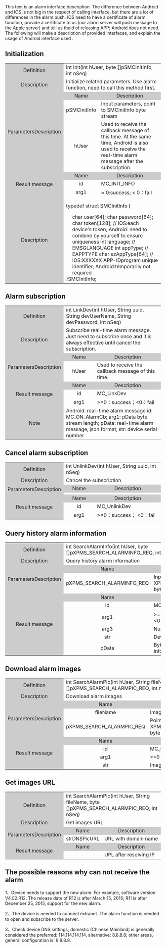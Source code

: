<div>
 This text is an alarm interface description. The difference between Android and IOS is not big in the respect of calling interface, but there are a lot of differences in the alarm push. IOS need to have a certificate of alarm function, provide a certificate to us (our alarm server will push message to the Apple server) and tell us theid of releasing APP; Android does not need. The following will make a description of provided interfaces, and explain the usage of Android interface used .
</div>

## Initialization

<table >
<tr><td style="background-color:#ccc;text-align:center;width:35px;">Definition
</td><td colspan="2">int Init(int hUser, byte []pSMCInitInfo,  int nSeq)</td></tr>
<tr><td style="background-color:#ccc;text-align:center">Description
</td><td colspan="2">Initialize related parameters. Use alarm function, need to call this method first.</td></tr>
<tr><td rowspan="3" style="background-color:#ccc;text-align:center">ParametersDescription</td><td style="background-color:#ccc;text-align:center;width:20%;">Name</td><td style="background-color:#ccc;text-align:center">Description
</td></tr>
<tr><td style="text-align:center">pSMCInitInfo</td>
<td>Input parameters, point to SMCInitInfo byte stream
</td></tr>
<tr><td style="text-align:center">hUser</td>
<td>Used to receive the callback message of this time. At the same time, Android is also used to receive the real-time alarm message after the subscription.
</td></tr>
<tr><td rowspan="3" style="background-color:#ccc;text-align:center">Result message
</td><td style="background-color:#ccc;text-align:center;width:20%;">Name</td><td style="background-color:#ccc;text-align:center;">Description
</td></tr>
<tr><td style="text-align:center">id</td>
<td>MC_INIT_INFO </td></tr>
<tr><td style="text-align:center">arg1
</td><td>= 0:success; < 0：fail</td></tr>
<tr><td style="background-color:#ccc;text-align:center;">Description
</td>
<td colspan="2">

typedef struct SMCInitInfo
{
<div style="margin-left:20px;">
    char user[64];
    char password[64];
    char token[128];       // IOS:each device's token; Android: need to combine by yourself to ensure uniqueness
    int language;         //   EMSGLANGUAGE
    int appType;          //   EAPPTYPE
    char szAppType[64];   // IOS:XXXXXX APP-IDprogram unique identifier; Android:temporarily not required
</div>
}SMCInitInfo;
</td></tr>
</table>

## Alarm subscription

<table >
<tr><td style="background-color:#ccc;text-align:center;width:35px;">Definition
</td><td colspan="2">int LinkDev(int hUser, String uuid, String   devUserName, String devPassword, int nSeq)</td></tr>
<tr><td style="background-color:#ccc;text-align:center">Description
</td><td colspan="2">Subscribe real-time alarm message. Just need to subscribe once and it is always effective until cancel the subscription.</td></tr>
<tr><td rowspan="2" style="background-color:#ccc;text-align:center">ParametersDescription</td><td style="background-color:#ccc;text-align:center;width:20%;">Name</td><td style="background-color:#ccc;text-align:center">Description
</td></tr>
<tr><td style="text-align:center">hUser</td>
<td>Used to receive the callback message of this time.</td></tr>
<tr><td rowspan="3" style="background-color:#ccc;text-align:center">Result message
</td><td style="background-color:#ccc;text-align:center;width:20%;">Name</td><td style="background-color:#ccc;text-align:center;">Description
</td></tr>
<tr><td style="text-align:center">id</td>
<td>MC_LinkDev</td></tr>
<tr><td style="text-align:center">arg1
</td><td>>=0：success；<0：fail
</td></tr>
<tr><td style="background-color:#ccc;text-align:center">Note
</td><td colspan="2">Android: real-time alarm message id: MC_ON_AlarmCb;  arg1: pData byte stream length; pData: real-time alarm message, json format; str: device serial number 
</td></tr>
</table>


## Cancel alarm subscription


<table >
<tr><td style="background-color:#ccc;text-align:center;width:35px;">Definition
</td><td colspan="2">int UnlinkDev(int hUser, String uuid, int   nSeq)</td></tr>
<tr><td style="background-color:#ccc;text-align:center">Description
</td><td colspan="2">Cancel the subscription</td></tr>
<tr><td rowspan="2" style="background-color:#ccc;text-align:center">ParametersDescription</td><td style="background-color:#ccc;text-align:center;width:20%;">Name</td><td style="background-color:#ccc;text-align:center">Description
</td></tr>
<tr><td style="text-align:center"></td><td></td></tr>
<tr><td rowspan="3" style="background-color:#ccc;text-align:center">Result message
</td><td style="background-color:#ccc;text-align:center;width:20%;">Name</td><td style="background-color:#ccc;text-align:center;">Description
</td></tr>
<tr><td style="text-align:center">id</td>
<td>MC_UnlinkDev</td></tr>
<tr><td style="text-align:center">arg1
</td><td>>=0：success； <0：fail</td></tr>
</table>


## Query history alarm information


<table >
<tr><td style="background-color:#ccc;text-align:center;width:35px;">Definition
</td><td colspan="2">int SearchAlarmInfo(int hUser,  byte []pXPMS_SEARCH_ALARMINFO_REQ,  int nSeq)</td></tr>
<tr><td style="background-color:#ccc;text-align:center">Description
</td><td colspan="2">Query history alarm information</td></tr>
<tr><td rowspan="2" style="background-color:#ccc;text-align:center">ParametersDescription</td><td style="background-color:#ccc;text-align:center;width:20%;">Name</td><td style="background-color:#ccc;text-align:center">Description
</td></tr>
<tr><td>pXPMS_SEARCH_ALARMINFO_REQ</td>
<td>Input parameters, point to XPMS_SEARCH_ALARMINFO_REQ byte stream</td></tr>
<tr><td rowspan="6" style="background-color:#ccc;text-align:center">Result message
</td><td style="background-color:#ccc;text-align:center;width:20%;">Name</td><td style="background-color:#ccc;text-align:center;">Description
</td></tr>
<tr><td style="text-align:center">id</td>
<td>MC_SearchAlarmInfo</td></tr>
<tr><td style="text-align:center">arg1
</td><td>>= 0  pData byte stream length；<0 fail</td></tr>
<tr><td style="text-align:center">arg3
</td><td>Number of alarm messages</td></tr>
<tr><td style="text-align:center">str
</td><td>Device serial number</td></tr>
<tr><td style="text-align:center">pData
</td><td>Byte stream pointing to alarm information, json format</td></tr>
</table>


## Download alarm images


<table >
<tr><td style="background-color:#ccc;text-align:center;width:35px;">Definition
</td><td colspan="2">int SearchAlarmPic(int hUser,  String fileName, byte   []pXPMS_SEARCH_ALARMPIC_REQ,  int nSeq)</td></tr>
<tr><td style="background-color:#ccc;text-align:center">Description
</td><td colspan="2">Download alarm images</td></tr>
<tr><td rowspan="3" style="background-color:#ccc;text-align:center">ParametersDescription</td><td style="background-color:#ccc;text-align:center;width:20%;">Name</td><td style="background-color:#ccc;text-align:center">Description
</td></tr>
<tr><td style="text-align:center">fileName</td><td>Image name, absolute path
</td></tr>
<tr><td>pXPMS_SEARCH_ALARMPIC_REQ</td>
<td>Point to XPMS_SEARCH_ALARMPIC_REQ byte stream</td></tr>
<tr><td rowspan="4" style="background-color:#ccc;text-align:center">Result message
</td><td style="background-color:#ccc;text-align:center;width:20%;">Name</td><td style="background-color:#ccc;text-align:center;">Description
</td></tr>
<tr><td style="text-align:center">id</td>
<td>MC_SearchAlarmPic</td></tr>
<tr><td style="text-align:center">arg1
</td><td>>=0 success; <0fail</td></tr>
<tr><td style="text-align:center">str</td>
<td>Image name</td></tr>
</table>


## Get images URL


<table >
<tr><td style="background-color:#ccc;text-align:center;width:35px;">Definition
</td><td colspan="2">int SearchAlarmPic(int hUser,  String fileName, byte []pXPMS_SEARCH_ALARMPIC_REQ,  int nSeq)</td></tr>
<tr><td style="background-color:#ccc;text-align:center">Description
</td><td colspan="2">Get images URL</td></tr>
<tr><td rowspan="2" style="background-color:#ccc;text-align:center">ParametersDescription</td><td style="background-color:#ccc;text-align:center;width:20%;">Name</td><td style="background-color:#ccc;text-align:center">Description
</td></tr>
<tr><td style="text-align:center">strDNSPicURL</td>
<td>URL with domain name</td></tr>
<tr><td rowspan="2" style="background-color:#ccc;text-align:center">Result message
</td><td style="background-color:#ccc;text-align:center;width:20%;">Name</td><td style="background-color:#ccc;text-align:center;">Description
</td></tr>
<tr><td style="text-align:center"> </td>
<td>UPL after resolving IP</td></tr>
</table>


## The possible reasons why can not receive the alarm

1、Device needs to support the new alarm. For example, software version: V4.02.R12. The release date of R12 is after March 15, 2016; R11 is after December 25, 2015, support for the new alarm.

2、The device is needed to connect extranet. The alarm function is needed to open and subscribe to the server.

3、Check device DNS settings, domestic (Chinese Mainland) is generally considered the preferred: 114.114.114.114, alternative: 8.8.8.8; other areas, general configuration is: 8.8.8.8.



